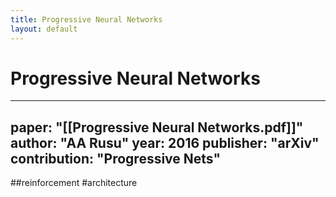 ```yaml
---
title: Progressive Neural Networks
layout: default
---
```


# Progressive Neural Networks

---
paper: "[[Progressive Neural Networks.pdf]]"
author: "AA Rusu"
year: 2016
publisher: "arXiv"
contribution: "Progressive Nets"
---
##reinforcement #architecture 